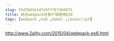 ```yaml
---
slug: 55d7b83e1d7e9fff673b6873
title: 结合webpack在客户端使用ES6
tags: [webpack ,es6 ,babel ,javascript]
---
```


http://www.2ality.com/2015/04/webpack-es6.html
